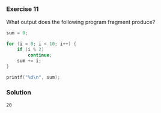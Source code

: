 ### Exercise 11

What output does the following program fragment produce?

```c
sum = 0;

for (i = 0; i < 10; i++) {
    if (i % 2)
        continue;
    sum += i;
}

printf("%d\n", sum);
```

### Solution

`20`
